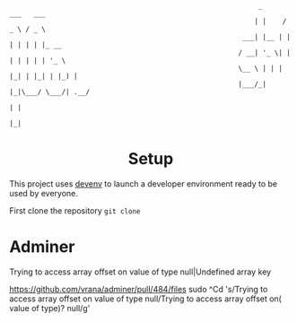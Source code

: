 ```
                                                              _      ___   ___        
                                                             | |    / _ \ / _ \       
                                                          ___| |__ | | | | | | |_ __  
                                                         / __| '_ \| | | | | | | '_ \ 
                                                         \__ \ | | | |_| | |_| | |_) |
                                                         |___/_| |_|\___/ \___/| .__/ 
                                                                               | |    
                                                                               |_|    
```

<h1 align="center">Setup</h1>
This project uses <a href="https://devenv.sh/">devenv</a> to launch a developer environment ready to be used by everyone.

First clone the repository
`git clone `


# Adminer
Trying to access array offset on value of type null|Undefined array key

https://github.com/vrana/adminer/pull/484/files
sudo ^Cd 's/Trying to access array offset on value of type null/Trying to access array offset on( value of type)? null/g'